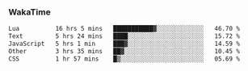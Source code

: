 ### WakaTime

<!--START_SECTION:waka-->

```txt
Lua          16 hrs 5 mins   ███████████▓░░░░░░░░░░░░░   46.70 %
Text         5 hrs 24 mins   ████░░░░░░░░░░░░░░░░░░░░░   15.72 %
JavaScript   5 hrs 1 min     ███▓░░░░░░░░░░░░░░░░░░░░░   14.59 %
Other        3 hrs 35 mins   ██▓░░░░░░░░░░░░░░░░░░░░░░   10.45 %
CSS          1 hr 57 mins    █▒░░░░░░░░░░░░░░░░░░░░░░░   05.69 %
```

<!--END_SECTION:waka-->
